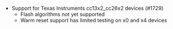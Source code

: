 - Support for Texas Instruments cc13x2_cc26x2 devices (#1729)
  - Flash algorithms not yet supported
  - Warm reset support has limited testing on x0 and x4 devices